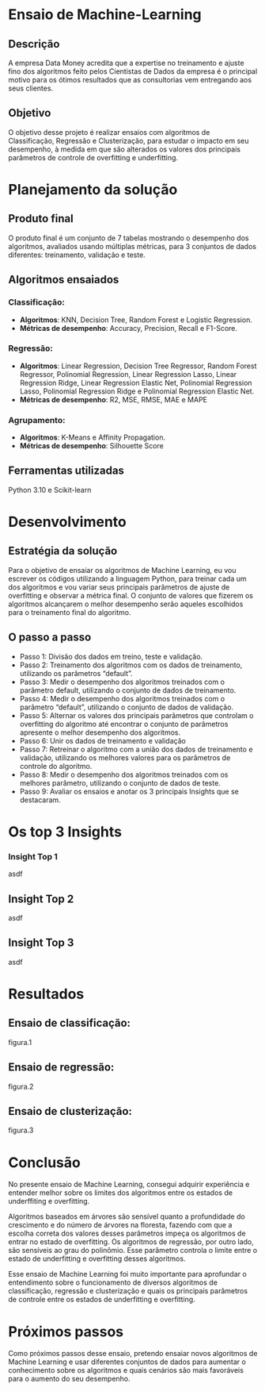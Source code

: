 # Ensaio de Machine-Learning


## Descrição
A empresa Data Money acredita que a expertise no treinamento e ajuste fino dos algoritmos feito pelos Cientistas de Dados da empresa é o principal motivo para os ótimos resultados que as consultorias vem entregando aos seus clientes.

## Objetivo
O objetivo desse projeto é realizar ensaios com algoritmos de Classificação, Regressão e Clusterização, para estudar o impacto em seu desempenho, à medida em que são alterados os valores dos principais parâmetros de controle de overfitting e underfitting.


# Planejamento da solução

## Produto final
O produto final é um conjunto de 7 tabelas mostrando o desempenho dos algoritmos, avaliados usando múltiplas métricas, para 3 conjuntos de dados diferentes: treinamento, validação e teste.

## Algoritmos ensaiados

### Classificação:
- <b>Algoritmos</b>: KNN, Decision Tree, Random Forest e Logistic Regression.
- <b>Métricas de desempenho</b>: Accuracy, Precision, Recall e F1-Score.

### Regressão:
- <b>Algoritmos</b>: Linear Regression, Decision Tree Regressor, Random Forest Regressor, Polinomial Regression, Linear Regression Lasso, Linear Regression Ridge, Linear Regression Elastic Net, Polinomial Regression Lasso, Polinomial Regression Ridge e Polinomial Regression Elastic Net.
- <b>Métricas de desempenho</b>: R2, MSE, RMSE, MAE e MAPE

### Agrupamento:
- <b>Algoritmos</b>: K-Means e Affinity Propagation.
- <b>Métricas de desempenho</b>: Silhouette Score

## Ferramentas utilizadas
Python 3.10 e Scikit-learn


# Desenvolvimento

## Estratégia da solução
Para o objetivo de ensaiar os algoritmos de Machine Learning, eu vou escrever os códigos utilizando a linguagem Python, para treinar cada um dos algoritmos e vou variar seus principais parâmetros de ajuste de overfitting e observar a métrica final.
O conjunto de valores que fizerem os algoritmos alcançarem o melhor desempenho serão aqueles escolhidos para o treinamento final do algoritmo.

## O passo a passo
- Passo 1: Divisão dos dados em treino, teste e validação.
- Passo 2: Treinamento dos algoritmos com os dados de treinamento, utilizando os parâmetros “default”.
- Passo 3: Medir o desempenho dos algoritmos treinados com o parâmetro default, utilizando o conjunto de dados de treinamento.
- Passo 4: Medir o desempenho dos algoritmos treinados com o parâmetro “default”, utilizando o conjunto de dados de validação.
- Passo 5: Alternar os valores dos principais parâmetros que controlam o overfitting do algoritmo até encontrar o conjunto de parâmetros apresente o melhor desempenho dos algoritmos.
- Passo 6: Unir os dados de treinamento e validação
- Passo 7: Retreinar o algoritmo com a união dos dados de treinamento e validação, utilizando os melhores valores para os parâmetros de controle do algoritmo.
- Passo 8: Medir o desempenho dos algoritmos treinados com os melhores parâmetro, utilizando o conjunto de dados de teste.
- Passo 9: Avaliar os ensaios e anotar os 3 principais Insights que se destacaram.


# Os top 3 Insights

### Insight Top 1
asdf

## Insight Top 2
asdf

## Insight Top 3
asdf


# Resultados

## Ensaio de classificação:
figura.1

## Ensaio de regressão:
figura.2

## Ensaio de clusterização:
figura.3


# Conclusão
No presente ensaio de Machine Learning, consegui adquirir experiência e entender melhor sobre os limites dos algoritmos entre os estados de underffiting e overfitting.

Algoritmos baseados em árvores são sensível quanto a profundidade do crescimento e do número de árvores na floresta, fazendo com que a escolha correta dos valores desses parâmetros impeça os algoritmos de entrar no estado de overfitting. Os algoritmos de regressão, por outro lado, são sensíveis ao grau do polinômio. Esse parâmetro controla o limite entre o estado de underfitting e overfitting desses algoritmos.

Esse ensaio de Machine Learning foi muito importante para aprofundar o entendimento sobre o funcionamento de diversos algoritmos de classificação, regressão e clusterização e quais os principais parâmetros de controle entre os estados de underfitting e overfitting.

# Próximos passos
Como próximos passos desse ensaio, pretendo ensaiar novos algoritmos de Machine Learning e usar diferentes conjuntos de dados para aumentar o conhecimento sobre os algoritmos e quais cenários são mais favoráveis para o aumento do seu desempenho.
